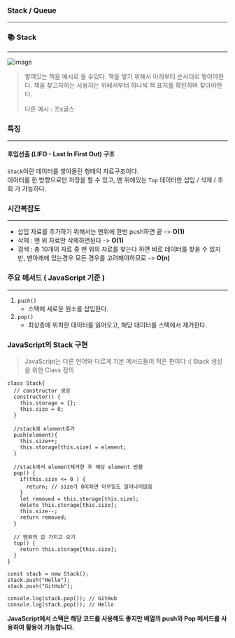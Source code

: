 ### Stack / Queue
---
### 📚 Stack
---
![image](https://github.com/leesoyuun/CS-Study/assets/51051548/9b12f0c2-906a-4656-a705-ebd8d6463910)

> 쌓여있는 책을 예시로 들 수있다.
> 책을 쌓기 위해서 아래부터 순서대로 쌓아야한다. 책을 찾고자하는 사용자는 위에서부터 하나씩 책 표지를 확인하며 찾아야한다.
>
> 다른 예시 : 프x글스

### 특징
---
#### 후입선출 (LIFO - Last In First Out) 구조
`Stack`이란 데이터를 쌓아올린 형태의 자료구조이다.<br>
데이터를 한 방향으로만 저장을 할 수 있고, 맨 위에있는 `Top` 데이터만 삽입 / 삭제 / 조회 가 가능하다.

### 시간복잡도
--- 
- 삽입 자료를 추가하기 위해서는 맨위에 한번 push하면 끝 -> **O(1)**
- 삭제 : 맨 위 자료만 삭제하면된다 -> **O(1)**
- 검색 : 총 10개의 자료 중 맨 위의 자료를 찾는다 하면 바로 데이터를 찾을 수 있지만, 맨아래에 있는경우 모든 경우를 고려해야하므로 -> **O(n)**
  
### 주요 메서드 ( JavaScript 기준 )
---
1. `push()`<br>
    - 스택에 새로운 원소를 삽입한다.
2. `pop()`
    - 최상층에 위치한 데이터를 읽어오고, 해당 데이터를 스택에서 제거한다.

### JavaScript의 Stack 구현
> JavaScript는 다른 언어와 다르게 기본 메서드들이 적은 편이다 :(
Stack 생성을 위한 Class 정의
```
class Stack{
  // constructor 생성
  constructor() {
    this.storage = {};
    this.size = 0;
  }

  //stack에 element추가
  push(element){
    this.size++;
    this.storage[this.size] = element;
  }

  //stack에서 element제거한 후 해당 element 반환
  pop() {
    if(this.size <= 0 ) { 
      return; // size가 0이하면 아무일도 일어나지않음
    }
    let removed = this.storage[this.size];
    delete this.storage[this.size];
    this.size--;
    return removed;
  }

  // 맨위의 값 가지고 오기
  top() {
    return this.storage[this.size];
  }
}

const stack = new Stack();
stack.push("Hello");
stack.push("GitHub");

console.log(stack.pop()); // GitHub
console.log(stack.pop()); // Hello

```

**JavaScript에서 스택은 해당 코드를 사용해도 좋지만 배열의 push와 Pop 메서드를 사용하여 활용이 가능합니다.**



